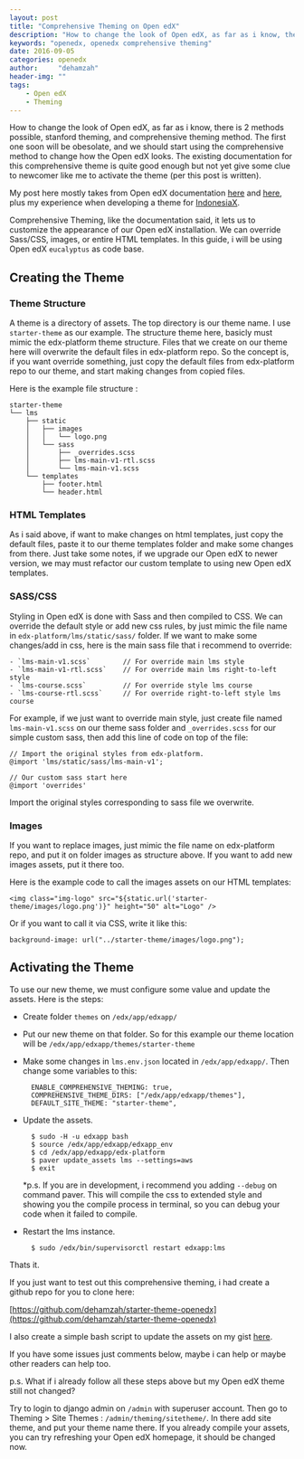 ```yaml
---
layout: post
title: "Comprehensive Theming on Open edX"
description: "How to change the look of Open edX, as far as i know, there is 3 methods possible, the microsites, stanford theming, and comprehensive theming method. The first two methods soon will be obesolate, and we should start using the comprehensive method to change how the Open edX looks."
keywords: "openedx, openedx comprehensive theming"
date: 2016-09-05
categories: openedx
author:     "dehamzah"
header-img: ""
tags:
    - Open edX
    - Theming
---
```


How to change the look of Open edX, as far as i know, there is 2 methods possible, stanford theming, and comprehensive theming method. The first one soon will be obesolate, and we should start using the comprehensive method to change how the Open edX looks. The existing documentation for this comprehensive theme is quite good enough but not yet give some clue to newcomer like me to activate the theme (per this post is written).

My post here mostly takes from Open edX documentation [here](http://edx.readthedocs.io/projects/edx-installing-configuring-and-running/en/latest/configuration/theming/index.html) and [here](https://github.com/edx/edx-platform/tree/master/themes), plus my experience when developing a theme for [IndonesiaX](https://indonesiax.co.id).

Comprehensive Theming, like the documentation said, it lets us to customize the appearance of our Open edX installation. We can override Sass/CSS, images, or entire HTML templates. In this guide, i will be using Open edX `eucalyptus` as code base.


## Creating the Theme

### Theme Structure

A theme is a directory of assets. The top directory is our theme name. I use `starter-theme` as our example. The structure theme here, basicly must mimic the edx-platform theme structure. Files that we create on our theme here will overwrite the default files in edx-platform repo. So the concept is, if you want override something, just copy the default files from edx-platform repo to our theme, and start making changes from copied files.

Here is the example file structure :

	starter-theme
	└── lms
	    ├── static
	    │   ├── images
	    │   │   └── logo.png
	    │   └── sass
	    │       ├── _overrides.scss
	    │       ├── lms-main-v1-rtl.scss
	    │       └── lms-main-v1.scss
	    └── templates
	        ├── footer.html
	        └── header.html


### HTML Templates

As i said above, if want to make changes on html templates, just copy the default files, paste it to our theme templates folder and make some changes from there. Just take some notes, if we upgrade our Open edX to newer version, we may must refactor our custom template to using new Open edX templates.


### SASS/CSS

Styling in Open edX is done with Sass and then compiled to CSS. We can override the default style or add new css rules, by just mimic the file name in `edx-platform/lms/static/sass/` folder. If we want to make some changes/add in css, here is the main sass file that i recommend to override:
	
	- `lms-main-v1.scss`		// For override main lms style
	- `lms-main-v1-rtl.scss`	// For override main lms right-to-left style
	- `lms-course.scss`			// For override style lms course
	- `lms-course-rtl.scss`		// For override right-to-left style lms course

For example, if we just want to override main style, just create file named `lms-main-v1.scss` on our theme sass folder and `_overrides.scss` for our simple custom sass, then add this line of code on top of the file:

```
// Import the original styles from edx-platform.
@import 'lms/static/sass/lms-main-v1';

// Our custom sass start here
@import 'overrides'
```

Import the original styles corresponding to sass file we overwrite.


### Images

If you want to replace images, just mimic the file name on edx-platform repo, and put it on folder images as structure above. If you want to add new images assets, put it there too. 

Here is the example code to call the images assets on our HTML templates:

```
<img class="img-logo" src="${static.url('starter-theme/images/logo.png')}" height="50" alt="Logo" />
```

Or if you want to call it via CSS, write it like this:

```
background-image: url("../starter-theme/images/logo.png");
```


## Activating the Theme

To use our new theme, we must configure some value and update the assets. Here is the steps:

- Create folder `themes` on `/edx/app/edxapp/`
- Put our new theme on that folder. So for this example our theme location will be `/edx/app/edxapp/themes/starter-theme`
- Make some changes in `lms.env.json` located in `/edx/app/edxapp/`. Then change some variables to this:

		ENABLE_COMPREHENSIVE_THEMING: true,
		COMPREHENSIVE_THEME_DIRS: ["/edx/app/edxapp/themes"],
		DEFAULT_SITE_THEME: "starter-theme",

- Update the assets.

		$ sudo -H -u edxapp bash
		$ source /edx/app/edxapp/edxapp_env
		$ cd /edx/app/edxapp/edx-platform
		$ paver update_assets lms --settings=aws
		$ exit

	*p.s. If you are in development, i recommend you adding `--debug` on command paver. This will compile the css to extended style and showing you the compile process in terminal, so you can debug your code when it failed to compile.

- Restart the lms instance.

		$ sudo /edx/bin/supervisorctl restart edxapp:lms


Thats it. 

If you just want to test out this comprehensive theming, i had create a github repo for you to clone here:

[https://github.com/dehamzah/starter-theme-openedx](https://github.com/dehamzah/starter-theme-openedx)

I also create a simple bash script to update the assets on my gist [here](https://gist.github.com/dehamzah/0e9258ada87705791e4628e0e5aa9621).



If you have some issues just comments below, maybe i can help or maybe other readers can help too.


p.s. What if i already follow all these steps above but my Open edX theme still not changed?

Try to login to django admin on `/admin` with superuser account.
Then go to Theming > Site Themes : `/admin/theming/sitetheme/`.
In there add site theme, and put your theme name there.
If you already compile your assets, you can try refreshing your Open edX homepage, it should be changed now.















